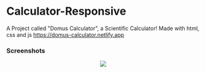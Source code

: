 # Calculator-Responsive

A Project called "Domus Calculator", a Scientific Calculator! Made with html, css and js
https://domus-calculator.netlify.app

### Screenshots

<p align="center">
  <img src="https://user-images.githubusercontent.com/95320065/190877280-64981131-ca8d-4d98-b0c5-5768e0e0621f.png">
</p>
